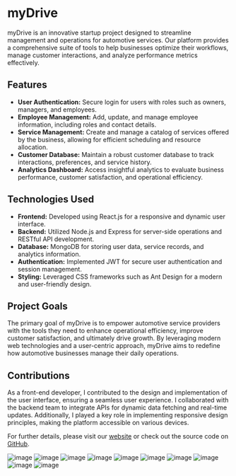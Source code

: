 # myDrive

myDrive is an innovative startup project designed to streamline management and operations for automotive services. Our platform provides a comprehensive suite of tools to help businesses optimize their workflows, manage customer interactions, and analyze performance metrics effectively.

## Features

- **User Authentication:** Secure login for users with roles such as owners, managers, and employees.
- **Employee Management:** Add, update, and manage employee information, including roles and contact details.
- **Service Management:** Create and manage a catalog of services offered by the business, allowing for efficient scheduling and resource allocation.
- **Customer Database:** Maintain a robust customer database to track interactions, preferences, and service history.
- **Analytics Dashboard:** Access insightful analytics to evaluate business performance, customer satisfaction, and operational efficiency.

## Technologies Used

- **Frontend:** Developed using React.js for a responsive and dynamic user interface.
- **Backend:** Utilized Node.js and Express for server-side operations and RESTful API development.
- **Database:** MongoDB for storing user data, service records, and analytics information.
- **Authentication:** Implemented JWT for secure user authentication and session management.
- **Styling:** Leveraged CSS frameworks such as Ant Design for a modern and user-friendly design.

## Project Goals

The primary goal of myDrive is to empower automotive service providers with the tools they need to enhance operational efficiency, improve customer satisfaction, and ultimately drive growth. By leveraging modern web technologies and a user-centric approach, myDrive aims to redefine how automotive businesses manage their daily operations.

## Contributions

As a front-end developer, I contributed to the design and implementation of the user interface, ensuring a seamless user experience. I collaborated with the backend team to integrate APIs for dynamic data fetching and real-time updates. Additionally, I played a key role in implementing responsive design principles, making the platform accessible on various devices.

For further details, please visit our [website](https://myDrive.kz) or check out the source code on [GitHub](https://github.com/MarkennBagdat/myDrive).

![image](https://github.com/user-attachments/assets/67dadaf2-b12c-4d5f-adef-7ef28c9aaede)
![image](https://github.com/user-attachments/assets/6337218a-096b-4477-b1d6-a63b42b42a7e)
![image](https://github.com/user-attachments/assets/02e779de-b956-4648-bc0b-539a8dfeeef0)
![image](https://github.com/user-attachments/assets/11e48714-08c2-4001-9972-70e7c5e920f7)
![image](https://github.com/user-attachments/assets/8f7c753b-db92-44ec-ba15-ebd249354921)
![image](https://github.com/user-attachments/assets/2b1923c2-cd1f-498e-bee7-a215e82bc768)
![image](https://github.com/user-attachments/assets/77df4c5a-b642-474d-9130-dda819da4b27)
![image](https://github.com/user-attachments/assets/35b1260c-af07-4670-a3c3-778171e82916)
![image](https://github.com/user-attachments/assets/c17b698f-c325-464f-8181-11b7fe107b21)
![image](https://github.com/user-attachments/assets/546b8267-1f16-461a-8b95-8caadc6cebe5)


